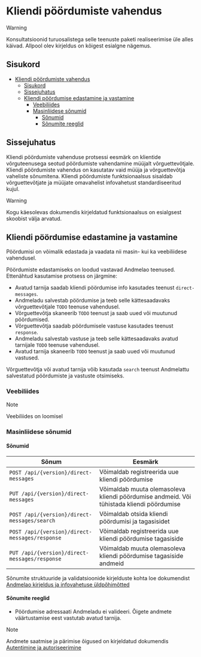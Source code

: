 # Kliendi pöördumiste vahendus

> [!WARNING] 
> Konsultatsioonid turuosalistega selle teenuste paketi realiseerimise üle alles käivad. Allpool olev kirjeldus on kõigest esialgne nägemus.

## Sisukord

- [Kliendi pöördumiste vahendus](#kliendi-pöördumiste-vahendus)
  - [Sisukord](#sisukord)
  - [Sissejuhatus](#sissejuhatus)
  - [Kliendi pöördumise edastamine ja vastamine](#kliendi-pöördumise-edastamine-ja-vastamine)
    - [Veebiliides](#veebiliides)
    - [Masinliidese sõnumid](#masinliidese-sõnumid)
      - [Sõnumid](#sõnumid)
      - [Sõnumite reeglid](#sõnumite-reeglid)

## Sissejuhatus

Kliendi pöördumiste vahenduse protsessi eesmärk on klientide võrguteenusega seotud pöördumiste vahendamine müüjalt võrguettevõtjale. Kliendi pöördumiste vahendus on kasutatav vaid müüja ja võrguettevõtja vaheliste sõnumitena. Kliendi pöördumiste funktsionaalsus sisaldab võrguettevõtjate ja müüjate omavahelist infovahetust standardiseeritud kujul.

> [!WARNING] 
> Kogu käesolevas dokumendis kirjeldatud funktsionaalsus on esialgsest skoobist välja arvatud.

## Kliendi pöördumise edastamine ja vastamine

Pöördumisi on võimalik edastada ja vaadata nii masin- kui ka veebiliidese vahendusel.

Pöördumiste edastamiseks on loodud vastavad Andmelao teenused. Ettenähtud kasutamise protsess on järgmine:

- Avatud tarnija saadab kliendi pöördumise info kasutades teenust `direct-messages`.
- Andmeladu salvestab pöördumise ja teeb selle kättesaadavaks võrguettevõtjale `TODO` teenuse vahendusel.
- Võrguettevõtja skaneerib `TODO` teenust ja saab uued või muutunud pöördumised.
- Võrguettevõtja saadab pöördumisele vastuse kasutades teenust `response`.
- Andmeladu salvestab vastuse ja teeb selle kättesaadavaks avatud tarnijale `TODO` teenuse vahendusel.
- Avatud tarnija skaneerib `TODO` teenust ja saab uued või muutunud vastused.

Võrguettevõtja või avatud tarnija võib kasutada `search` teenust Andmelattu salvestatud pöördumiste ja vastuste otsimiseks.

### Veebiliides

> [!NOTE]
> Veebiliides on loomisel

### Masinliidese sõnumid

#### Sõnumid

| Sõnum                                          | Eesmärk                                                                                  |
|------------------------------------------------|------------------------------------------------------------------------------------------|
| `POST /api/{version}/direct-messages`          | Võimaldab registreerida uue kliendi pöördumise                                           |
| `PUT /api/{version}/direct-messages`           | Võimaldab muuta olemasoleva kliendi pöördumise andmeid. Või tühistada kliendi pöördumise |
| `POST /api/{version}/direct-messages/search`   | Võimaldab otsida kliendi pöördumisi ja tagasisidet                                       |
| `POST /api/{version}/direct-messages/response` | Võimaldab registreerida uue kliendi pöördumise tagasiside                                |
| `PUT /api/{version}/direct-messages/response`  | Võimaldab muuta olemasoleva kliendi pöördumise tagasiside andmeid                        |

Sõnumite struktuuride ja validatsioonide kirjelduste kohta loe dokumendist [Andmelao kirjeldus ja infovahetuse üldpõhimõtted](01-avp-kirjeldus-ja-infovahetuse-yldpohimotted.md)

#### Sõnumite reeglid

- Pöördumise adressaati Andmeladu ei valideeri. Õigete andmete väärtustamise eest vastutab avatud tarnija.

> [!NOTE]
> Andmete saatmise ja pärimise õigused on kirjeldatud dokumendis [Autentimine ja autoriseerimine](03-autentimine-ja-autoriseerimine.md)
